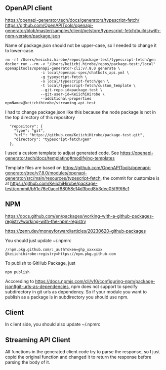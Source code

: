 
## OpenAPI client

https://openapi-generator.tech/docs/generators/typescript-fetch/
https://github.com/OpenAPITools/openapi-generator/blob/master/samples/client/petstore/typescript-fetch/builds/with-npm-version/package.json

Name of package.json should not be upper-case, so I needed to change it to lower-case.

```
rm -rf /Users/keiichi.hirobe/repos/package-test/typescript-fetch/gen
docker run --rm -v "/Users/keiichi.hirobe/repos/package-test:/local" openapitools/openapi-generator-cli:v7.8.0 generate \
                -i local/openapi-spec/chatbots_api.yml \
                -g typescript-fetch \
                -o local/typescript-fetch/gen \
                -t local/typescript-fetch/custom_template \
                --git-repo-id=package-test \
                --git-user-id=KeiichiHirobe \
                --additional-properties npmName=@keiichihirobe/streaming-api-test
```

I had to change package.json like this because the node package is not in the top directory of this repository

```
  "repository": {
    "type": "git",
    "url": "https://github.com/KeiichiHirobe/package-test.git",
    "directory": "typescript-fetch/gen"
  },
```

I used a custom template to adjust generated code. See https://openapi-generator.tech/docs/templating#modifying-templates

Template files are based on https://github.com/OpenAPITools/openapi-generator/tree/v7.8.0/modules/openapi-generator/src/main/resources/typescript-fetch, the commit for customize is at https://github.com/KeiichiHirobe/package-test/commit/b51c76e0accf88058e14d3bcd8b3dec05f99f6c1

## NPM
https://docs.github.com/en/packages/working-with-a-github-packages-registry/working-with-the-npm-registry

https://zenn.dev/moneyforward/articles/20230620-github-packages


You should just update ~/.npmrc

```
//npm.pkg.github.com/:_authToken=ghp_xxxxxxx
@keiichihirobe:registry=https://npm.pkg.github.com
```


To publish to GitHub Package, just

```
npm publish
```

Accoreding to https://docs.npmjs.com/cli/v10/configuring-npm/package-json#git-urls-as-dependencies, npm does not support to specify subdirectory in git urls as dependency.
So if your module you want to publish as a package is in subdirectory you should use npm.

## Client

In client side, you should also update ~/.npmrc

## Streaming API Client

All functions in the generated client code try to parse the response, so I just copid the original function and changed it to return the response before parsing the body of it.
